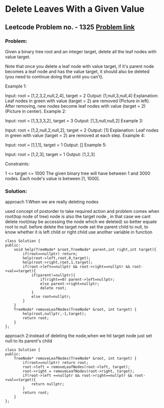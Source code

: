 # Delete Leaves With a Given Value
## Leetcode Problem no. - 1325 [Problem link](https://leetcode.com/problems/delete-leaves-with-a-given-value/)
### Problem:
Given a binary tree root and an integer target, delete all the leaf nodes with value target.

Note that once you delete a leaf node with value target, if it's parent node becomes a leaf node and has the value target, it should also be deleted (you need to continue doing that until you can't).

 

Example 1:



Input: root = [1,2,3,2,null,2,4], target = 2
Output: [1,null,3,null,4]
Explanation: Leaf nodes in green with value (target = 2) are removed (Picture in left). 
After removing, new nodes become leaf nodes with value (target = 2) (Picture in center).
Example 2:



Input: root = [1,3,3,3,2], target = 3
Output: [1,3,null,null,2]
Example 3:



Input: root = [1,2,null,2,null,2], target = 2
Output: [1]
Explanation: Leaf nodes in green with value (target = 2) are removed at each step.
Example 4:

Input: root = [1,1,1], target = 1
Output: []
Example 5:

Input: root = [1,2,3], target = 1
Output: [1,2,3]
 

Constraints:

1 <= target <= 1000
The given binary tree will have between 1 and 3000 nodes.
Each node's value is between [1, 1000].

### Solution:
approach 1:When we are really deleting nodes

used concept of postorder to take required action and problem comes when root(top node of tree) node is also the target node , in that case we cant delete root(may be accessing the node which we deleted) so better equate root to null.
before delete the target node set the parent child to null, to know whether it is left child or right child use another variable in function
```
class Solution {
public:
    void help(TreeNode* &root,TreeNode* parent,int right,int target){
        if(root==nullptr) return;
        help(root->left,root,0,target);
        help(root->right,root,1,target);
        if(root->left==nullptr && root->right==nullptr && root->val==target){
            if(parent!=nullptr){
                if(right==0) parent->left=nullptr;
                else parent->right=nullptr;
                delete root;
            }
            else root=nullptr;
        }
    }
    TreeNode* removeLeafNodes(TreeNode* &root, int target) {
        help(root,nullptr,-1,target);
        return root;
    }
};
```
approach 2:instead of deleting the node,when we hit target node just set null to its parent's child

```
class Solution {
public:
    TreeNode* removeLeafNodes(TreeNode* &root, int target) {
        if(root==nullptr) return root;
        root->left = removeLeafNodes(root->left, target);
        root->right = removeLeafNodes(root->right, target);
        if(root->left ==nullptr && root->right==nullptr && root->val==target){
            return nullptr;
        }
        return root;
    }
};
```
